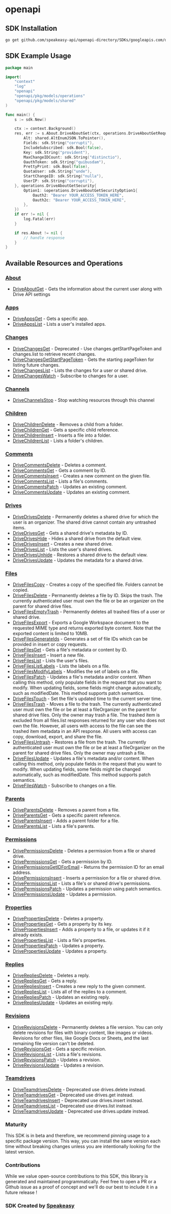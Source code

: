 # openapi

<!-- Start SDK Installation -->
## SDK Installation

```bash
go get github.com/speakeasy-api/openapi-directory/SDKs/googleapis.com/drive/v2/go
```
<!-- End SDK Installation -->

## SDK Example Usage
<!-- Start SDK Example Usage -->
```go
package main

import(
	"context"
	"log"
	"openapi"
	"openapi/pkg/models/operations"
	"openapi/pkg/models/shared"
)

func main() {
    s := sdk.New()

    ctx := context.Background()
    res, err := s.About.DriveAboutGet(ctx, operations.DriveAboutGetRequest{
        Alt: shared.AltEnumJSON.ToPointer(),
        Fields: sdk.String("corrupti"),
        IncludeSubscribed: sdk.Bool(false),
        Key: sdk.String("provident"),
        MaxChangeIDCount: sdk.String("distinctio"),
        OauthToken: sdk.String("quibusdam"),
        PrettyPrint: sdk.Bool(false),
        QuotaUser: sdk.String("unde"),
        StartChangeID: sdk.String("nulla"),
        UserIP: sdk.String("corrupti"),
    }, operations.DriveAboutGetSecurity{
        Option1: &operations.DriveAboutGetSecurityOption1{
            Oauth2: "Bearer YOUR_ACCESS_TOKEN_HERE",
            Oauth2c: "Bearer YOUR_ACCESS_TOKEN_HERE",
        },
    })
    if err != nil {
        log.Fatal(err)
    }

    if res.About != nil {
        // handle response
    }
}
```
<!-- End SDK Example Usage -->

<!-- Start SDK Available Operations -->
## Available Resources and Operations


### [About](docs/about/README.md)

* [DriveAboutGet](docs/about/README.md#driveaboutget) - Gets the information about the current user along with Drive API settings

### [Apps](docs/apps/README.md)

* [DriveAppsGet](docs/apps/README.md#driveappsget) - Gets a specific app.
* [DriveAppsList](docs/apps/README.md#driveappslist) - Lists a user's installed apps.

### [Changes](docs/changes/README.md)

* [DriveChangesGet](docs/changes/README.md#drivechangesget) - Deprecated - Use changes.getStartPageToken and changes.list to retrieve recent changes.
* [DriveChangesGetStartPageToken](docs/changes/README.md#drivechangesgetstartpagetoken) - Gets the starting pageToken for listing future changes.
* [DriveChangesList](docs/changes/README.md#drivechangeslist) - Lists the changes for a user or shared drive.
* [DriveChangesWatch](docs/changes/README.md#drivechangeswatch) - Subscribe to changes for a user.

### [Channels](docs/channels/README.md)

* [DriveChannelsStop](docs/channels/README.md#drivechannelsstop) - Stop watching resources through this channel

### [Children](docs/children/README.md)

* [DriveChildrenDelete](docs/children/README.md#drivechildrendelete) - Removes a child from a folder.
* [DriveChildrenGet](docs/children/README.md#drivechildrenget) - Gets a specific child reference.
* [DriveChildrenInsert](docs/children/README.md#drivechildreninsert) - Inserts a file into a folder.
* [DriveChildrenList](docs/children/README.md#drivechildrenlist) - Lists a folder's children.

### [Comments](docs/comments/README.md)

* [DriveCommentsDelete](docs/comments/README.md#drivecommentsdelete) - Deletes a comment.
* [DriveCommentsGet](docs/comments/README.md#drivecommentsget) - Gets a comment by ID.
* [DriveCommentsInsert](docs/comments/README.md#drivecommentsinsert) - Creates a new comment on the given file.
* [DriveCommentsList](docs/comments/README.md#drivecommentslist) - Lists a file's comments.
* [DriveCommentsPatch](docs/comments/README.md#drivecommentspatch) - Updates an existing comment.
* [DriveCommentsUpdate](docs/comments/README.md#drivecommentsupdate) - Updates an existing comment.

### [Drives](docs/drives/README.md)

* [DriveDrivesDelete](docs/drives/README.md#drivedrivesdelete) - Permanently deletes a shared drive for which the user is an organizer. The shared drive cannot contain any untrashed items.
* [DriveDrivesGet](docs/drives/README.md#drivedrivesget) - Gets a shared drive's metadata by ID.
* [DriveDrivesHide](docs/drives/README.md#drivedriveshide) - Hides a shared drive from the default view.
* [DriveDrivesInsert](docs/drives/README.md#drivedrivesinsert) - Creates a new shared drive.
* [DriveDrivesList](docs/drives/README.md#drivedriveslist) - Lists the user's shared drives.
* [DriveDrivesUnhide](docs/drives/README.md#drivedrivesunhide) - Restores a shared drive to the default view.
* [DriveDrivesUpdate](docs/drives/README.md#drivedrivesupdate) - Updates the metadata for a shared drive.

### [Files](docs/files/README.md)

* [DriveFilesCopy](docs/files/README.md#drivefilescopy) - Creates a copy of the specified file. Folders cannot be copied.
* [DriveFilesDelete](docs/files/README.md#drivefilesdelete) - Permanently deletes a file by ID. Skips the trash. The currently authenticated user must own the file or be an organizer on the parent for shared drive files.
* [DriveFilesEmptyTrash](docs/files/README.md#drivefilesemptytrash) - Permanently deletes all trashed files of a user or shared drive.
* [DriveFilesExport](docs/files/README.md#drivefilesexport) - Exports a Google Workspace document to the requested MIME type and returns exported byte content. Note that the exported content is limited to 10MB.
* [DriveFilesGenerateIds](docs/files/README.md#drivefilesgenerateids) - Generates a set of file IDs which can be provided in insert or copy requests.
* [DriveFilesGet](docs/files/README.md#drivefilesget) - Gets a file's metadata or content by ID.
* [DriveFilesInsert](docs/files/README.md#drivefilesinsert) - Insert a new file.
* [DriveFilesList](docs/files/README.md#drivefileslist) - Lists the user's files.
* [DriveFilesListLabels](docs/files/README.md#drivefileslistlabels) - Lists the labels on a file.
* [DriveFilesModifyLabels](docs/files/README.md#drivefilesmodifylabels) - Modifies the set of labels on a file.
* [DriveFilesPatch](docs/files/README.md#drivefilespatch) - Updates a file's metadata and/or content. When calling this method, only populate fields in the request that you want to modify. When updating fields, some fields might change automatically, such as modifiedDate. This method supports patch semantics.
* [DriveFilesTouch](docs/files/README.md#drivefilestouch) - Set the file's updated time to the current server time.
* [DriveFilesTrash](docs/files/README.md#drivefilestrash) - Moves a file to the trash. The currently authenticated user must own the file or be at least a fileOrganizer on the parent for shared drive files. Only the owner may trash a file. The trashed item is excluded from all files.list responses returned for any user who does not own the file. However, all users with access to the file can see the trashed item metadata in an API response. All users with access can copy, download, export, and share the file.
* [DriveFilesUntrash](docs/files/README.md#drivefilesuntrash) - Restores a file from the trash. The currently authenticated user must own the file or be at least a fileOrganizer on the parent for shared drive files. Only the owner may untrash a file.
* [DriveFilesUpdate](docs/files/README.md#drivefilesupdate) - Updates a file's metadata and/or content. When calling this method, only populate fields in the request that you want to modify. When updating fields, some fields might be changed automatically, such as modifiedDate. This method supports patch semantics.
* [DriveFilesWatch](docs/files/README.md#drivefileswatch) - Subscribe to changes on a file.

### [Parents](docs/parents/README.md)

* [DriveParentsDelete](docs/parents/README.md#driveparentsdelete) - Removes a parent from a file.
* [DriveParentsGet](docs/parents/README.md#driveparentsget) - Gets a specific parent reference.
* [DriveParentsInsert](docs/parents/README.md#driveparentsinsert) - Adds a parent folder for a file.
* [DriveParentsList](docs/parents/README.md#driveparentslist) - Lists a file's parents.

### [Permissions](docs/permissions/README.md)

* [DrivePermissionsDelete](docs/permissions/README.md#drivepermissionsdelete) - Deletes a permission from a file or shared drive.
* [DrivePermissionsGet](docs/permissions/README.md#drivepermissionsget) - Gets a permission by ID.
* [DrivePermissionsGetIDForEmail](docs/permissions/README.md#drivepermissionsgetidforemail) - Returns the permission ID for an email address.
* [DrivePermissionsInsert](docs/permissions/README.md#drivepermissionsinsert) - Inserts a permission for a file or shared drive.
* [DrivePermissionsList](docs/permissions/README.md#drivepermissionslist) - Lists a file's or shared drive's permissions.
* [DrivePermissionsPatch](docs/permissions/README.md#drivepermissionspatch) - Updates a permission using patch semantics.
* [DrivePermissionsUpdate](docs/permissions/README.md#drivepermissionsupdate) - Updates a permission.

### [Properties](docs/properties/README.md)

* [DrivePropertiesDelete](docs/properties/README.md#drivepropertiesdelete) - Deletes a property.
* [DrivePropertiesGet](docs/properties/README.md#drivepropertiesget) - Gets a property by its key.
* [DrivePropertiesInsert](docs/properties/README.md#drivepropertiesinsert) - Adds a property to a file, or updates it if it already exists.
* [DrivePropertiesList](docs/properties/README.md#drivepropertieslist) - Lists a file's properties.
* [DrivePropertiesPatch](docs/properties/README.md#drivepropertiespatch) - Updates a property.
* [DrivePropertiesUpdate](docs/properties/README.md#drivepropertiesupdate) - Updates a property.

### [Replies](docs/replies/README.md)

* [DriveRepliesDelete](docs/replies/README.md#driverepliesdelete) - Deletes a reply.
* [DriveRepliesGet](docs/replies/README.md#driverepliesget) - Gets a reply.
* [DriveRepliesInsert](docs/replies/README.md#driverepliesinsert) - Creates a new reply to the given comment.
* [DriveRepliesList](docs/replies/README.md#drivereplieslist) - Lists all of the replies to a comment.
* [DriveRepliesPatch](docs/replies/README.md#driverepliespatch) - Updates an existing reply.
* [DriveRepliesUpdate](docs/replies/README.md#driverepliesupdate) - Updates an existing reply.

### [Revisions](docs/revisions/README.md)

* [DriveRevisionsDelete](docs/revisions/README.md#driverevisionsdelete) - Permanently deletes a file version. You can only delete revisions for files with binary content, like images or videos. Revisions for other files, like Google Docs or Sheets, and the last remaining file version can't be deleted.
* [DriveRevisionsGet](docs/revisions/README.md#driverevisionsget) - Gets a specific revision.
* [DriveRevisionsList](docs/revisions/README.md#driverevisionslist) - Lists a file's revisions.
* [DriveRevisionsPatch](docs/revisions/README.md#driverevisionspatch) - Updates a revision.
* [DriveRevisionsUpdate](docs/revisions/README.md#driverevisionsupdate) - Updates a revision.

### [Teamdrives](docs/teamdrives/README.md)

* [DriveTeamdrivesDelete](docs/teamdrives/README.md#driveteamdrivesdelete) - Deprecated use drives.delete instead.
* [DriveTeamdrivesGet](docs/teamdrives/README.md#driveteamdrivesget) - Deprecated use drives.get instead.
* [DriveTeamdrivesInsert](docs/teamdrives/README.md#driveteamdrivesinsert) - Deprecated use drives.insert instead.
* [DriveTeamdrivesList](docs/teamdrives/README.md#driveteamdriveslist) - Deprecated use drives.list instead.
* [DriveTeamdrivesUpdate](docs/teamdrives/README.md#driveteamdrivesupdate) - Deprecated use drives.update instead.
<!-- End SDK Available Operations -->

### Maturity

This SDK is in beta and therefore, we recommend pinning usage to a specific package version.
This way, you can install the same version each time without breaking changes unless you are intentionally
looking for the latest version.

### Contributions

While we value open-source contributions to this SDK, this library is generated and maintained programmatically.
Feel free to open a PR or a Github issue as a proof of concept and we'll do our best to include it in a future release !

### SDK Created by [Speakeasy](https://docs.speakeasyapi.dev/docs/using-speakeasy/client-sdks)
